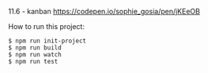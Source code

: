 11.6 - kanban
https://codepen.io/sophie_gosia/pen/jKEeOB

How to run this project: 

    $ npm run init-project 
    $ npm run build
    $ npm run watch
    $ npm run test 
